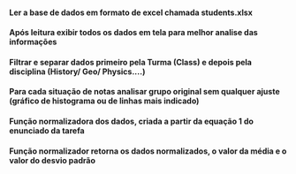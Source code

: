 #### Ler a base de dados em formato de excel chamada students.xlsx

#### Após leitura exibir todos os dados em tela para melhor analise das informações

#### Filtrar e separar dados primeiro pela Turma (Class) e depois pela disciplina (History/ Geo/ Physics....)

#### Para cada situação de notas analisar grupo original sem qualquer ajuste (gráfico de histograma ou de linhas mais indicado)

#### Função normalizadora dos dados, criada a partir da equação 1 do enunciado da tarefa

#### Função normalizador retorna os dados normalizados, o valor da média e o valor do desvio padrão